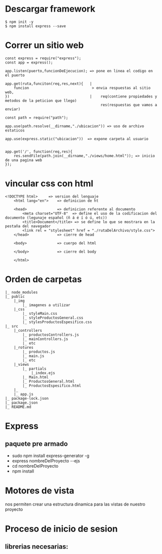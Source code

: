 # Descargar framework
    $ npm init -y
    $ npm install express --save

# Correr un sitio web

    const express = require("express");
    const app = express();

    app.listen(puerto,funcionDeEjecucion); => pone en linea el codigo en el puerto
    
    app.get(ruta,funciton(req,res,next){   |
        funcion                             > envia respuestas al sitio web, 
    })                                     |    req(contiene propiedades y metodos de la peticion que llego)
                                                res(respuestas que vamos a enviar)

    const path = require("path");

    app.use(path.resolve(__dirname,"./ubicacion")) => uso de archivo estaticos

    app.use(express.static("ubicacion"))  => expone carpeta al usuario


    app.get('/', function(req,res){
        res.sendFile(path.join(__dirname,"./views/home.html")); => inicio de una pagina web 
    });

# vincular css con html

    <!DOCTYPE html>     => version del lenguaje 
        <html lang="en">    => definicion de ht

        <head>              => definicion referente al documento
            <meta charset="UTF-8"  => define el uso de la codificacion del documento (legunaje español (ñ á é í ó ú, etc))            
            <title>Document</title> => se define lo que se mostrara en la pestaña del navegador
            <link rel = "stylesheet" href = "./rutaDelArchivo/style.css"> 
        </head>             => cierre de head           

        <body>              => cuerpo del html 
                
        </body>             => cierre del body

        </html>

# Orden de carpetas
    |_ node_modules
    |_ public
        |_img
            |_ imagenes a utilizar   
        |_css
            |_ styleMain.css
            |_ styleProductosGeneral.css
            |_ stylesProductosEspesifico.css
    |_ src
        |_controllers
            |_ productosControllers.js
            |_ mainControllers.js
            |_ etc 
        |_rotures
            |_ productos.js
            |_ main.js
            |_ etc
        |_views
            |_ partials
                |_index.ejs
            |_ Main.html
            |_ ProductosGeneral.html
            |_ ProductosEspesifico.html
        |_
        |_ app.js
    |_ package-lock.json
    |_ package.json
    |_ README.md

# Express
## paquete pre armado 
- sudo npm install express-generator -g
- express nombreDelProyecto --ejs
- cd nombreDelProyecto
- npm install

# Motores de vista
nos permiten crear una estructura dinamica para las vistas de nuestro proyecto

# Proceso de inicio de sesion
## librerias necesarias:
